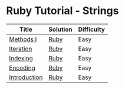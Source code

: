 # Ruby Tutorial - Strings

| Title | Solution | Difficulty |
| ----- | -------- | ---------- |
| [Methods I](https://www.hackerrank.com/challenges/ruby-strings-methods-i) | [Ruby](./Methods%20I/main.rb) | Easy |
| [Iteration](https://www.hackerrank.com/challenges/ruby-strings-iteration) | [Ruby](./Iteration/main.rb) | Easy |
| [Indexing](https://www.hackerrank.com/challenges/ruby-strings-indexing) | [Ruby](./Indexing/main.rb) | Easy |
| [Encoding](https://www.hackerrank.com/challenges/ruby-strings-encoding) | [Ruby](./Encoding/main.rb) | Easy |
| [Introduction](https://www.hackerrank.com/challenges/ruby-strings-introduction) | [Ruby](./Introduction/main.rb) | Easy |
